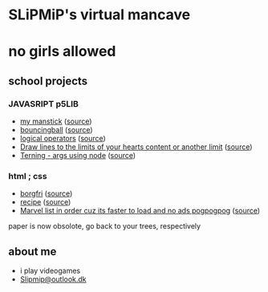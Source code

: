 # SLiPMiP's virtual mancave
# no girls allowed

## school projects

### JAVASRIPT p5LIB
- [my manstick](stickman/) ([source](https://github.com/SLiPMiP/SLiPMiP.github.io/tree/main/stickman))
- [bouncingball](bouncingball/) ([source](https://github.com/SLiPMiP/SLiPMiP.github.io/tree/main/bouncingball))
- [logical operators](logicaloperators/) ([source](https://github.com/SLiPMiP/SLiPMiP.github.io/tree/main/locicaloperators))
- [Draw lines to the limits of your hearts content or another limit](drawline/) ([source](https://github.com/SLiPMiP/SLiPMiP.github.io/tree/main/drawline))
- [Terning - args using node](terning/) ([source](https://github.com/SLiPMiP/SLiPMiP.github.io/tree/main/terning))

### html ; css
- [borgfri](borgfri/) ([source](https://github.com/SLiPMiP/SLiPMiP.github.io/tree/main/borgfri))
- [recipe](opskrift/) ([source](https://github.com/SLiPMiP/SLiPMiP.github.io/tree/main/opskrift))
- [Marvel list in order cuz its faster to load and no ads pogpogpog](MARVEL/) ([source](https://github.com/SLiPMiP/SLiPMiP.github.io/tree/main/MARVEL))

paper is now obsolote, go back to your trees, respectively

## about me
- i play videogames 
- Slipmip@outlook.dk